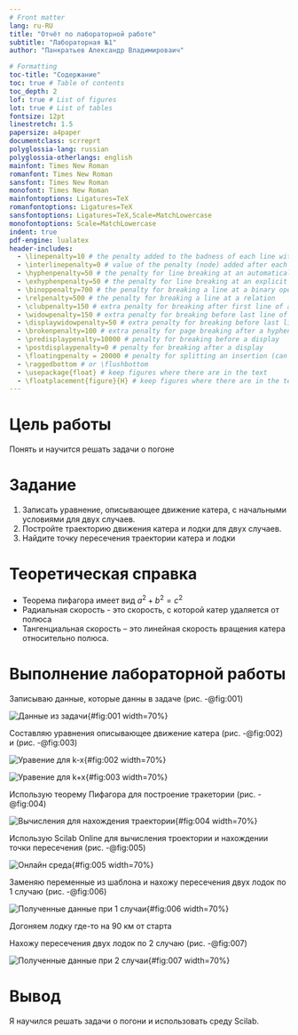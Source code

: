 ```yaml
---
# Front matter
lang: ru-RU
title: "Отчёт по лабораторной работе"
subtitle: "Лабораторная №1"
author: "Панкратьев Александр Владимироваич"

# Formatting
toc-title: "Содержание"
toc: true # Table of contents
toc_depth: 2
lof: true # List of figures
lot: true # List of tables
fontsize: 12pt
linestretch: 1.5
papersize: a4paper
documentclass: scrreprt
polyglossia-lang: russian
polyglossia-otherlangs: english
mainfont: Times New Roman
romanfont: Times New Roman
sansfont: Times New Roman
monofont: Times New Roman
mainfontoptions: Ligatures=TeX
romanfontoptions: Ligatures=TeX
sansfontoptions: Ligatures=TeX,Scale=MatchLowercase
monofontoptions: Scale=MatchLowercase
indent: true
pdf-engine: lualatex
header-includes:
  - \linepenalty=10 # the penalty added to the badness of each line within a paragraph (no associated penalty node) Increasing the value makes tex try to have fewer lines in the paragraph.
  - \interlinepenalty=0 # value of the penalty (node) added after each line of a paragraph.
  - \hyphenpenalty=50 # the penalty for line breaking at an automatically inserted hyphen
  - \exhyphenpenalty=50 # the penalty for line breaking at an explicit hyphen
  - \binoppenalty=700 # the penalty for breaking a line at a binary operator
  - \relpenalty=500 # the penalty for breaking a line at a relation
  - \clubpenalty=150 # extra penalty for breaking after first line of a paragraph
  - \widowpenalty=150 # extra penalty for breaking before last line of a paragraph
  - \displaywidowpenalty=50 # extra penalty for breaking before last line before a display math
  - \brokenpenalty=100 # extra penalty for page breaking after a hyphenated line
  - \predisplaypenalty=10000 # penalty for breaking before a display
  - \postdisplaypenalty=0 # penalty for breaking after a display
  - \floatingpenalty = 20000 # penalty for splitting an insertion (can only be split footnote in standard LaTeX)
  - \raggedbottom # or \flushbottom
  - \usepackage{float} # keep figures where there are in the text
  - \floatplacement{figure}{H} # keep figures where there are in the text
---
```


# Цель работы

Понять и научится решать задачи о погоне


# Задание

1. Записать  уравнение,  описывающее  движение  катера,  с  начальными условиями  для  двух  случаев.
2. Постройте траекторию движения катера и лодки для двух случаев.
3. Найдите точку пересечения траектории катера и лодки

# Теоретическая справка

* Теорема пифагора имеет вид
$a^2 + b^2 = c^2$
* Радиальная скорость - это скорость, с которой катер удаляется от полюса
* Тангенциальная  скорость – это  линейная  скорость  вращения  катера ﻿относительно  полюса.


# Выполнение лабораторной работы

Записываю данные, которые данны в задаче (рис. -@fig:001)

![Данные из задачи](image\1.png){#fig:001 width=70%}

Составляю уравнения описывающее движение катера (рис. -@fig:002) и (рис. -@fig:003)

![Уравение для k-x](image\2.1.png){#fig:002 width=70%}

![Уравение для k+x](image\2.2.png){#fig:003 width=70%}

Использую теорему Пифагора для построение тракетории (рис. -@fig:004)

![Вычисления для нахождения траектории](image\3.png){#fig:004 width=70%}

Использую Scilab Online для вычисления троектории и нахождении точки пересечения (рис. -@fig:005)

![Онлайн среда](image\0001.png){#fig:005 width=70%}

Заменяю переменные из шаблона и нахожу пересечения двух лодок по 1 случаю (рис. -@fig:006)

![Полученные данные при 1 случаи](image\4.png){#fig:006 width=70%}

Догоняем лодку где-то на 90 км от старта

Нахожу пересечения двух лодок по 2 случаю (рис. -@fig:007)

![Полученные данные при 2 случаи](image\5.png){#fig:007 width=70%}

# Вывод

Я научился решать задачи о погони и использовать среду Scilab.
